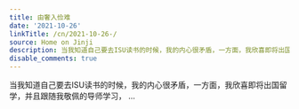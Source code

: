 ```yaml
---
title: 由奢入俭难
date: '2021-10-26'
linkTitle: /cn/2021-10-26-/
source: Home on Jinji
description: 当我知道自己要去ISU读书的时候，我的内心很矛盾，一方面，我欣喜即将出国留学，并且跟随我敬佩的导师学习， ...
disable_comments: true
---
```

当我知道自己要去ISU读书的时候，我的内心很矛盾，一方面，我欣喜即将出国留学，并且跟随我敬佩的导师学习， ...